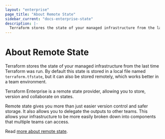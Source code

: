 ```yaml
---
layout: "enterprise"
page_title: "About Remote State"
sidebar_current: "docs-enterprise-state"
description: |-
  Terraform stores the state of your managed infrastructure from the last time Terraform was run. This section is about states.
---
```


# About Remote State

Terraform stores the state of your managed infrastructure from the last
time Terraform was run. By default this state is stored in a local file
named `terraform.tfstate`, but it can also be stored remotely, which
works better in a team environment.

Terraform Enterprise is a remote state provider, allowing you to store, version and
collaborate on states.

Remote state gives you more than just easier version control and safer
storage. It also allows you to delegate the outputs to other teams.
This allows your infrastructure to be more easily broken down into
components that multiple teams can access.

Read [more about remote state](https://www.terraform.io/docs/state/remote.html).
